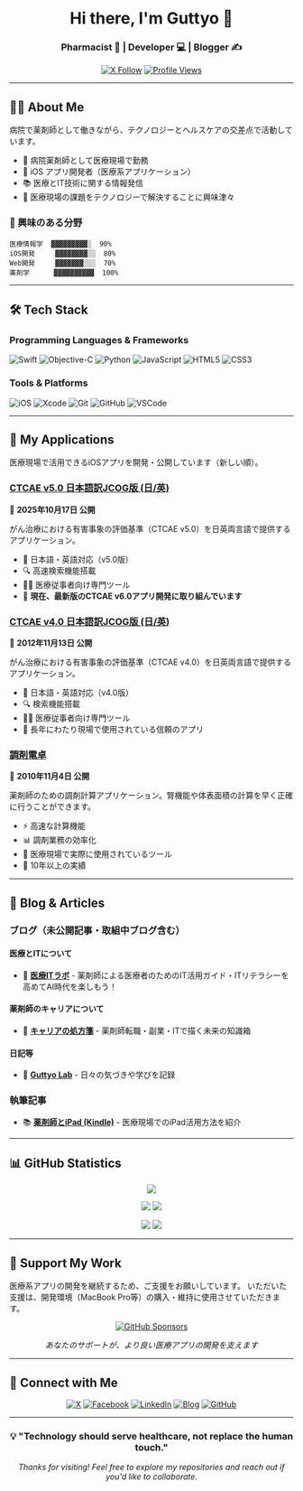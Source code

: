 <div align="center">

# Hi there, I'm Guttyo 👋

### Pharmacist 💊 | Developer 💻 | Blogger ✍️

[![X Follow](https://img.shields.io/twitter/follow/Guttyo?style=social&logo=x&label=Follow%20@Guttyo)](https://www.x.com/Guttyo)
[![Profile Views](https://komarev.com/ghpvc/?username=Guttyo&color=blue&style=flat)](https://github.com/Guttyo)

</div>

---

## 👨‍💻 About Me

病院で薬剤師として働きながら、テクノロジーとヘルスケアの交差点で活動しています。

- 💊 病院薬剤師として医療現場で勤務
- 📱 iOS アプリ開発者（医療系アプリケーション）
- 📚 医療とIT技術に関する情報発信
- 🎯 医療現場の課題をテクノロジーで解決することに興味津々

### 🌟 興味のある分野

```text
医療情報学  ▓▓▓▓▓▓▓▓▓░  90%
iOS開発     ▓▓▓▓▓▓▓▓░░  80%
Web開発     ▓▓▓▓▓▓▓░░░  70%
薬剤学      ▓▓▓▓▓▓▓▓▓▓  100%
```

---

## 🛠️ Tech Stack

### Programming Languages & Frameworks
![Swift](https://img.shields.io/badge/Swift-FA7343?style=for-the-badge&logo=swift&logoColor=white)
![Objective-C](https://img.shields.io/badge/Objective--C-438EFF?style=for-the-badge&logo=apple&logoColor=white)
![Python](https://img.shields.io/badge/Python-3776AB?style=for-the-badge&logo=python&logoColor=white)
![JavaScript](https://img.shields.io/badge/JavaScript-F7DF1E?style=for-the-badge&logo=javascript&logoColor=black)
![HTML5](https://img.shields.io/badge/HTML5-E34F26?style=for-the-badge&logo=html5&logoColor=white)
![CSS3](https://img.shields.io/badge/CSS3-1572B6?style=for-the-badge&logo=css3&logoColor=white)

### Tools & Platforms
![iOS](https://img.shields.io/badge/iOS-000000?style=for-the-badge&logo=ios&logoColor=white)
![Xcode](https://img.shields.io/badge/Xcode-147EFB?style=for-the-badge&logo=xcode&logoColor=white)
![Git](https://img.shields.io/badge/Git-F05032?style=for-the-badge&logo=git&logoColor=white)
![GitHub](https://img.shields.io/badge/GitHub-181717?style=for-the-badge&logo=github&logoColor=white)
![VSCode](https://img.shields.io/badge/VSCode-007ACC?style=for-the-badge&logo=visualstudiocode&logoColor=white)

---

## 📱 My Applications

医療現場で活用できるiOSアプリを開発・公開しています（新しい順）。

### [CTCAE v5.0 日本語訳JCOG版 (日/英)](https://apps.apple.com/jp/app/id1505294578)
📅 **2025年10月17日 公開**

がん治療における有害事象の評価基準（CTCAE v5.0）を日英両言語で提供するアプリケーション。

- 📖 日本語・英語対応（v5.0版）
- 🔍 高速検索機能搭載
- 👨‍⚕️ 医療従事者向け専門ツール
- 🚀 **現在、最新版のCTCAE v6.0アプリ開発に取り組んでいます**

### [CTCAE v4.0 日本語訳JCOG版 (日/英)](https://apps.apple.com/jp/app/id576215567)
📅 **2012年11月13日 公開**

がん治療における有害事象の評価基準（CTCAE v4.0）を日英両言語で提供するアプリケーション。

- 📖 日本語・英語対応（v4.0版）
- 🔍 検索機能搭載
- 👨‍⚕️ 医療従事者向け専門ツール
- 📱 長年にわたり現場で使用されている信頼のアプリ

### [調剤電卓](https://apps.apple.com/jp/app/%E8%AA%BF%E5%89%A4%E9%9B%BB%E5%8D%93/id400743343)
📅 **2010年11月4日 公開**

薬剤師のための調剤計算アプリケーション。腎機能や体表面積の計算を早く正確に行うことができます。

- ⚡ 高速な計算機能
- 📊 調剤業務の効率化
- 🎯 医療現場で実際に使用されているツール
- 💯 10年以上の実績

---

## 📝 Blog & Articles

### ブログ（未公開記事・取組中ブログ含む）

#### 医療とITについて
- 🏥 **[医療ITラボ](https://www.yakuzaishi.app/)** - 薬剤師による医療者のためのIT活用ガイド・ITリテラシーを高めてAI時代を楽しもう！

#### 薬剤師のキャリアについて
- 💼 **[キャリアの処方箋](https://career.yakuzaishi.app/)** - 薬剤師転職・副業・ITで描く未来の知識箱

#### 日記等
- 📓 **[Guttyo Lab](https://blog.guttyo.jp/)** - 日々の気づきや学びを記録

### 執筆記事

- 📚 **[薬剤師とiPad (Kindle)](https://www.amazon.co.jp/%E8%96%AC%E5%89%A4%E5%B8%AB%E3%81%A8iPad-%E5%8C%BB%E7%99%82%E3%81%A8iPad-Takafumi-Mizuguchi-ebook/dp/B00I13I2G2)** - 医療現場でのiPad活用方法を紹介

---

## 📊 GitHub Statistics

<div align="center">

![](https://github-profile-summary-cards.vercel.app/api/cards/profile-details?username=Guttyo&theme=nord_bright)

![](https://github-profile-summary-cards.vercel.app/api/cards/repos-per-language?username=Guttyo&theme=nord_bright)
![](https://github-profile-summary-cards.vercel.app/api/cards/most-commit-language?username=Guttyo&theme=nord_bright)

![](https://github-profile-summary-cards.vercel.app/api/cards/stats?username=Guttyo&theme=nord_bright)
![](https://github-profile-summary-cards.vercel.app/api/cards/productive-time?username=Guttyo&theme=nord_bright)

</div>

---

## 💝 Support My Work

医療系アプリの開発を継続するため、ご支援をお願いしています。
いただいた支援は、開発環境（MacBook Pro等）の購入・維持に使用させていただきます。

<div align="center">

[![GitHub Sponsors](https://img.shields.io/badge/Sponsor-GitHub-EA4AAA?style=for-the-badge&logo=github-sponsors&logoColor=white)](https://github.com/sponsors/Guttyo)

*あなたのサポートが、より良い医療アプリの開発を支えます*

</div>

---

## 🤝 Connect with Me

<div align="center">

[![X](https://img.shields.io/badge/X-000000?style=for-the-badge&logo=x&logoColor=white)](https://www.x.com/Guttyo)
[![Facebook](https://img.shields.io/badge/Facebook-1877F2?style=for-the-badge&logo=facebook&logoColor=white)](https://www.facebook.com/takafumi.mizuguchi)
[![LinkedIn](https://img.shields.io/badge/LinkedIn-0A66C2?style=for-the-badge&logo=linkedin&logoColor=white)](https://www.linkedin.com/in/takafumimizuguchi)
[![Blog](https://img.shields.io/badge/Blog-FF5722?style=for-the-badge&logo=blogger&logoColor=white)](https://blog.guttyo.jp/)
[![GitHub](https://img.shields.io/badge/GitHub-181717?style=for-the-badge&logo=github&logoColor=white)](https://github.com/Guttyo)

</div>

---

<div align="center">

### 💡 "Technology should serve healthcare, not replace the human touch."

*Thanks for visiting! Feel free to explore my repositories and reach out if you'd like to collaborate.*

</div>
